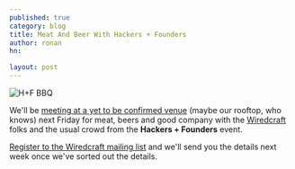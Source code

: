 ```yaml
---
published: true
category: blog
title: Meat And Beer With Hackers + Founders
author: ronan
hn: 

layout: post
---
```


![H+F BBQ](http://devo.ps/images/posts/HF-BBQ.png)

We'll be [meeting at a yet to be confirmed venue](http://us2.campaign-archive1.com/?u=18eb8d6c34ad5d4e781541da9&id=c76a2f828c&e=) (maybe our rooftop, who knows) next Friday for meat, beers and good company with the [Wiredcraft](http://wiredcraft.com) folks and the usual crowd from the **Hackers + Founders** event.

[Register to the Wiredcraft mailing list](http://eepurl.com/CbCx5) and we'll send you the details next week once we've sorted out the details.
